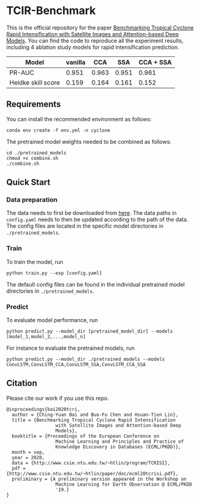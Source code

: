 # TCIR-Benchmark
This is the official repository for the paper [Benchmarking Tropical Cyclone Rapid Intensification with Satellite Images and Attention-based Deep Models](https://arxiv.org/abs/1909.11616).
You can find the code to reproduce all the experiment results, including 4 ablation study models for rapid intensification prediction.

Model | vanilla | CCA | SSA | CCA + SSA
--- | --- | --- | --- | ---
PR-AUC | 0.951 | 0.963 | 0.951 | 0.961
Heidke skill score | 0.159 | 0.164 | 0.161 | 0.152 

## Requirements
You can install the recommended environment as follows:
```
conda env create -f env.yml -n cyclone
```
The pretrained model weights needed to be combined as follows:
```
cd ./pretrained_models
chmod +x combine.sh
./combine.sh
```

## Quick Start

### Data preparation
The data needs to first be downloaded from [here](https://www.csie.ntu.edu.tw/~htlin/program/TCRISI/).
The data paths in `config.yaml` needs to then be updated according to the path of the data.
The config files are located in the specific model directories in `./pretrained_models`.

### Train
To train the model, run
```
python train.py --exp [config.yaml]
```
The default config files can be found in the individual pretrained model directories in `./pretrained_models`.

### Predict
To evaluate model performance, run
```
python predict.py --model_dir [pretrained_model_dir] --models [model_1,model_2,...,model_n]
```
For instance to evaluate the pretrained models, run
```
python predict.py --model_dir ./pretrained_models --models ConvLSTM,ConvLSTM_CCA,ConvLSTM_SSA,ConvLSTM_CCA_SSA
```

## Citation
Please cite our work if you use this repo.
```
@inproceedings{bai2020tcri,
  author = {Ching-Yuan Bai and Buo-Fu Chen and Hsuan-Tien Lin},
  title = {Benchmarking Tropical Cyclone Rapid Intensification
                  with Satellite Images and Attention-based Deep
                  Models},
  booktitle = {Proceedings of the European Conference on
                  Machine Learning and Principles and Practice of
                  Knowledge Discovery in Databases (ECML/PKDD)},
  month = sep,
  year = 2020,
  data = {http://www.csie.ntu.edu.tw/~htlin/program/TCRISI},
  pdf = {http://www.csie.ntu.edu.tw/~htlin/paper/doc/ecml20tcrisi.pdf},
  preliminary = {A preliminary version appeared in the Workshop on
                  Machine Learning for Earth Observation @ ECML/PKDD
                  '19.}
}
```

